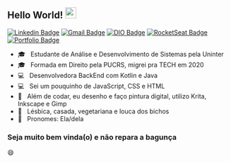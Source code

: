 ### 
<h2> Hello World! <img src="https://github.com/souvikguria98/souvikguria98/blob/master/Hi.gif" width="25"></h2>

[![Linkedin Badge](https://img.shields.io/badge/-Linkedin-6633cc?style=flat-square&logo=Linkedin&logoColor=white&color=purple&link=https://www.linkedin.com/in/staelsabrina/)](https://www.linkedin.com/in/staelsabrina/)
[![Gmail Badge](https://img.shields.io/badge/-Gmail-c14438?style=flat-square&logo=Gmail&logoColor=white&color=purple&link=mailto:staelsabrina@gmail.com)](mailto:stael.figueiredo@gmail.com)
[![DIO Badge](https://img.shields.io/badge/-DIO-6633cc?style=flat-square&logo=DTube&logoColor=white&color=purple&link=https://web.digitalinnovation.one/users/staelsabrina/)](https://web.digitalinnovation.one/users/staelsabrina/)
[![RocketSeat Badge](https://img.shields.io/badge/-RocketSeat-6633cc?style=flat-square&logo=Polymer-Project&logoColor=white&color=purple&link=https://app.rocketseat.com.br/me/stael-figueiredo-00738)](https://app.rocketseat.com.br/me/stael-figueiredo-00738)
[![Portfolio Badge](https://img.shields.io/badge/-Portfolio-6633cc?style=flat-square&logo=HTML5&logoColor=white&color=purple&link=https://staelsabrina.github.io/portfolio/)](https://staelsabrina.github.io/portfolio/)


- 🎓 &nbsp; Estudante de Análise e Desenvolvimento de Sistemas pela Uninter
- 🎓 &nbsp; Formada em Direito pela PUCRS, migrei pra TECH em 2020
- 💻 &nbsp; Desenvolvedora BackEnd com Kotlin e Java
- 💻 &nbsp; Sei um pouquinho de JavaScript, CSS e HTML
- :art: &nbsp; Além de codar, eu desenho e faço pintura digital, utilizo Krita, Inkscape e Gimp
- 🌱 &nbsp; Lésbica, casada, vegetariana e louca dos bichos
- 👯 &nbsp; Pronomes: Ela/dela

<h3><strong>Seja muito bem vinda(o) e não repara a bagunça</strong></h3>😄


<!--
**staelsabrina/staelsabrina** is a ✨ _special_ ✨ repository because its `README.md` (this file) appears on your GitHub profile.

Here are some ideas to get you started:

- 🔭 I’m currently working on ...
- 🌱 I’m currently learning ...
- 👯 I’m looking to collaborate on ...
- 🤔 I’m looking for help with ...
- 💬 Ask me about ...
- 📫 How to reach me: ...
- 😄 Pronouns: ...
- ⚡ Fun fact: ...
-->

